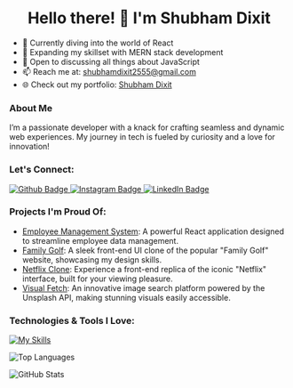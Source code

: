 <h1 align="center">Hello there! 👋 I'm Shubham Dixit</h1>

- 🔭 Currently diving into the world of React
- 🌱 Expanding my skillset with MERN stack development
- 💬 Open to discussing all things about JavaScript
- 📫 Reach me at: shubhamdixit2555@gmail.com
- 🌐 Check out my portfolio: [Shubham Dixit](https://shubhamdixit.netlify.app/)

### About Me
I’m a passionate developer with a knack for crafting seamless and dynamic web experiences. My journey in tech is fueled by curiosity and a love for innovation!

### Let's Connect:
<div id="badges">
  <a href="https://github.com/shubhamdixit2555">
    <img src="https://img.shields.io/badge/Github-white?style=for-the-badge&logo=Github&logoColor=black" alt="Github Badge"/>
  </a>
   <a href="https://www.instagram.com/mr_shubham_dixit/">
    <img src="https://img.shields.io/badge/Instagram-purple?style=for-the-badge&logo=instagram&logoColor=white" alt="Instagram Badge"/>
  </a>
   <a href="https://www.linkedin.com/in/shubham-dixit-046292281/">
    <img src="https://img.shields.io/badge/linkedin-blue?style=for-the-badge&logo=linkedin&logoColor=white" alt="LinkedIn Badge"/>
  </a>
</div>

### Projects I'm Proud Of:
- [Employee Management System](https://github.com/shubhamdixit2555/EMS): A powerful React application designed to streamline employee data management.
- [Family Golf](https://github.com/shubhamdixit2555/family-golf): A sleek front-end UI clone of the popular "Family Golf" website, showcasing my design skills.
- [Netflix Clone](https://github.com/shubhamdixit2555/netflix_clone): Experience a front-end replica of the iconic "Netflix" interface, built for your viewing pleasure.
- [Visual Fetch](https://github.com/shubhamdixit2555/visual-fetch): An innovative image search platform powered by the Unsplash API, making stunning visuals easily accessible.

### Technologies & Tools I Love:
[![My Skills](https://skillicons.dev/icons?i=github,git,figma,bootstrap,tailwind,html,css,js,react,python,&perline=6)](https://skillicons.dev)

![Top Languages](https://github-readme-stats.vercel.app/api/top-langs/?username=shubhamdixit2555&theme=dark)

![GitHub Stats](https://github-readme-stats.vercel.app/api?username=shubhamdixit2555&show_icons=true&theme=radical)
